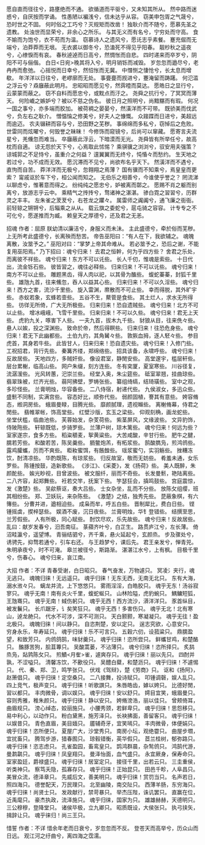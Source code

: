 <!-- { "loadSidebar": true } -->
愿自直而径往兮，路壅绝而不通。
欲循道而平驱兮，又未知其所从。
然中路而迷惑兮，自厌按而学诵。
性愚陋以褊浅兮，信未达乎从容。
窃美申包胥之气晟兮，恐时世之不固。
何时俗之工巧兮？灭规矩而改凿！
独耿介而不随兮，愿慕先圣之遗教。
处浊世而显荣兮，非余心之所乐。
与其无义而有名兮，宁穷处而守高。
食不媮而为饱兮，衣不苟而为温。
窃慕诗人之遗风兮，愿讬志乎素餐。
蹇充倔而无端兮，泊莽莽而无垠。
无衣裘以御冬兮，恐溘死不得见乎阳春。
靓杪秋之遥夜兮，心缭悷而有哀。
春秋逴逴而日高兮，然惆怅而自悲。
四时递来而卒岁兮，阴阳不可与俪偕。
白日<日宛>晚其将入兮，明月销铄而减毁。
岁忽忽而遒尽兮，老冉冉而愈弛。
心摇悦而日幸兮，然怊怅而无冀。
中憯恻之悽怆兮，长太息而增欷。
年洋洋以日往兮，老嵺廓而无处。
事亹亹而觊进兮，蹇淹留而踌躇。
何氾滥之浮云兮？猋廱蔽此明月。
忠昭昭而愿见兮，然霠曀而莫达。
愿皓日之显行兮，云蒙蒙而蔽之。
窃不自料而愿忠兮，或黕点而汙之。
尧舜之抗行兮，了冥冥而薄天。
何险巇之嫉妒兮？被以不慈之伪名。
彼日月之照明兮，尚黯黮而有瑕。
何况一国之事兮，亦多端而胶加。
被荷裯之晏晏兮，然潢洋而不可带。
既骄美而伐武兮，负左右之耿介。
憎愠惀之修美兮，好夫人之慷慨。
众踥蹀而日进兮，美超远而逾迈。
农夫辍耕而容与兮，恐田野之芜秽。
事绵绵而多私兮，窃悼后之危败。
世雷同而炫曜兮，何毁誉之昧昧！
今修饰而窥镜兮，后尚可以窜藏。
愿寄言夫流星兮，羌儵忽而难当。
卒廱蔽此浮云，下暗漠而无光。
尧舜皆有所举任兮，故高枕而自適。
谅无怨於天下兮，心焉取此怵惕？
乘骐骥之浏浏兮，驭安用夫强策？
谅城郭之不足恃兮，虽重介之何益？
邅翼翼而无终兮，忳惛々而愁约。
生天地之若过兮，功不成而无效。
愿沉滞而不见兮，尚欲布名乎天下。
然潢洋而不遇兮，直怐而自苦。
莽洋洋而无极兮，忽翱翔之焉薄？
国有骥而不知乘兮，焉皇皇而更索？
甯戚讴於车下兮，桓公闻而知之。
无伯乐之相善兮，今谁使乎誉之？
罔流涕以聊虑兮，惟著意而得之。
纷纯纯之愿忠兮，妒被离而鄣之。
愿赐不肖之躯而别离兮，放游志乎云中。
乘精气之抟抟兮，骛诸神之湛湛。
骖白霓之習習兮，历群灵之丰丰。
左朱雀之茇茇兮，右苍龙之躣々。
属雷师之阗阗兮，通飞廉之衙衙。
前轻辌之锵锵兮，后辎乘之从从。
载云旗之委蛇兮，扈屯骑之容容。
计专专之不可化兮，愿遂推而为臧。
赖皇天之厚德兮，还及君之无恙。

招魂 
作者：屈原
朕幼清以廉洁兮，身服义而未沬。
主此盛德兮，牵於俗而芜秽。
上无所考此盛德兮，长离殃而愁苦。
帝告巫阳曰：“有人在下，我欲辅之。
魂魄离散，汝筮予之。”
巫阳对曰：“掌梦上帝其命难从。
若必筮予之，恐后之谢，不能复用巫阳焉。”
乃下招曰：魂兮归来！
去君之恒幹，何为乎四方些？
舍君之乐处，而离彼不祥些。
魂兮归来！东方不可以讬些。
长人千仞，惟魂是索些。
十日代出，流金铄石些。
彼皆習之，魂往必释些。
归来归来！不可以讬些。
魂兮归来！南方不可以止些。
雕题黑齿，得人肉以祀，以其骨为醢些。
蝮蛇蓁蓁，封狐千里些。
雄虺九首，往来鯈忽，吞人以益其心些。
归来归来！不可以久淫些。
魂兮归来！西方之害，流沙千里些。
旋入雷渊，爢散而不可止些。
幸而得脱，其外旷宇些。
赤蚁若象，玄蜂若壸些。
五谷不生，藂菅是食些。
其土烂人，求水无所得些。
彷徉无所倚，广大无所极些。
归来归来！恐自遗贼些。
魂兮归来！北方不可以止些。
增冰峨峨，飞雪千里些。
归来归来！不可以久些。
魂兮归来！君无上天些。
虎豹九关，啄害下人些。
一夫九首，拔木九千些。
豺狼从目，往来侁々些。
悬人以娭，投之深渊些。
致命於帝，然后得瞑些。
归来归来！往恐危身些。
魂兮归来！君无下此幽都些。
土伯九约，其角觺々些。
敦脄血拇，逐人駓々些。
参目虎首，其身若牛些。
此皆甘人，归来归来！恐自遗灾些。
魂兮归来！入修门些。
工祝招君，背行先些。
秦篝齐缕，郑绵络些。
招具该备，永啸呼些。
魂兮归来！反故居些。
天地四方，多贼奸些。
像设君室，静閒安些。
高堂邃宇，槛层轩些。
层台累榭，临高山些。
网户朱缀，刻方连些。
冬有穾厦，夏室寒些。
川谷径复，流潺湲些。
光风转蕙，汜崇兰些。
经堂入奥，朱尘筵些。
砥室翠翘，挂曲琼些。
翡翠珠被，烂齐光些。
蒻阿拂壁，罗帱张些。
纂组绮缟，结琦璜些。
室中之观，多珍怪些。
兰膏明烛，华容备些。
二八侍宿，射递代些。
九侯淑女，多迅众些。
盛鬋不同制，实满宫些。
容态好比，顺弥代些。
弱颜固植，謇其有意些。
姱容脩态，縆洞房些。
蛾眉曼睩，目腾光些。
靡颜腻理，遗视矊些。
离榭脩幕，侍君之閒些。
翡帷翠帐，饰高堂些。
红壁沙版，玄玉之梁些。
仰观刻桷，画龙蛇些。
坐堂伏槛，临曲池些。
芙蓉始发，杂芰荷些。
紫茎屏风，文缘波些。
文异豹饰，侍陂陁些。
轩辌既低，步骑罗些。
兰薄户树，琼木篱些。
魂兮归来！何远为些？
室家遂宗，食多方些。
稻粢穱麦，挐黄粱些。
大苦咸酸，辛甘行些。
肥牛之腱，臑若芳些。
和酸若苦，陈吴羹些。
胹鳖炮羔，有柘浆些。
鹄酸臇凫，煎鸿鸧些。
露鸡臛蠵，厉而不爽些。
粔籹蜜饵，有餦餭些。
瑶浆蜜勺，实羽觞些。
挫糟冻饮，酎清凉些。
华酌既陈，有琼浆些。
归反故室，敬而无妨些。
肴羞未通，女乐罗些。
陈锺按鼓，造新歌些。
《涉江》、《采菱》，发《扬荷》些。
美人既醉，朱颜酡些。
娭光眇视，目曾波些。
被文服纤，丽而不奇些。
长发曼鬋，艳陆离些。
二八齐容，起郑舞些。
衽若交竿，抚案下些。
竽瑟狂会，搷鸣鼓些。
宫庭震惊，发《激楚》些。
吴歈蔡讴，奏大吕些。
士女杂坐，乱而不分些。
放陈攵组缨，班其相纷些。
郑、卫妖玩，来杂陈些。
《激楚》之结，独秀先些。
菎蔽象棋，有六簙些。
分曹并进，遒相迫些。
成枭而牟，呼五白些。
晋制犀比，费白日些。
铿锺摇虡，揳梓瑟些。
娱酒不废，沉日夜些。
兰膏明烛，华钅登错些。
结撰至思，兰芳假些。
人有所极，同心赋些。
酎饮尽欢，乐先故些。
魂兮归来！反故居些。
乱曰：献岁发春兮，汨吾南征。
菉蘋齐叶兮，白芷生。
路贯庐江兮，左长薄。
倚沼畦瀛兮，遥望博。
青骊结驷兮，齐千乘，悬火延起兮，玄颜烝。
步及骤处兮，诱骋先，抑骛若通兮，引车右还。
与王趋梦兮，课后先。
君王亲发兮，惮青兕。
朱明承夜兮，时不可淹。
皋兰被径兮，斯路渐。
湛湛江水兮，上有枫。
目极千里兮，伤春心。
魂兮归来，哀江南。

大招 
作者：不详
青春受谢，白日昭只。
春气奋发，万物遽只。
冥凌氵夹行，魂无逃只。
魂魄归徕！无远遥只。
魂乎归徕！无东无西，无南无北只。
东有大海，溺水浟々只。
螭龙并流，上下悠悠只。
雾雨淫淫，白皓胶只。
魂乎无东！汤谷寂寥只。
魂乎无南！南有炎火千里，蝮蛇蜒只。
山林险隘，虎豹蜿只。
鰅鳙短狐，王虺骞只。
魂乎无南！蜮伤躬只。
魂乎无西！西方流沙，漭洋洋只。
豕首纵目，被发鬤只。
长爪踞牙，讠矣笑狂只。
魂乎无西！多害伤只。
魂乎无北！北有寒山，逴龙赩只。
代水不可涉，深不可测只。
天白颢颢，寒凝凝只。
魂乎无往！盈北极只。
魂魄归徕！间以静只。
自恣荆楚，安以定只。
逞志究欲，心意安只。
穷身永乐，年寿延只。
魂乎归徕！乐不可言只。
五穀六仞，设菰粱只。
鼎臑盈望，和致芳只。
内鸧鸽鹄，味豺羹只。
魂乎归徕！恣所尝只。
鲜蠵甘鸡，和楚酪只。
醢豚苦狗，脍苴蓴只。
吴酸蒿蒌，不沾薄只。
魂兮归徕！恣所择只。
炙鸹烝凫，煔鹑陈攵只。
煎鰿<月隺>雀，遽爽存只。
魂乎归徕！丽以先只。
四酎并孰，不涩嗌只。
清馨冻饮，不歠役只。
吴醴白糵，和楚沥只。
魂乎归徕！不遽惕只。
代、秦、郑、卫，鸣竽张只。
伏戏《驾辩》，楚《劳商》只。
讴和《扬阿》，赵箫倡只。
魂乎归徕！定空桑只。
二八接舞，投诗赋只。
叩锺调磬，娱人乱只。
四上竞气，极声变只。
魂乎归徕！听歌譔只。
朱唇皓齿，嫭以姱只。
比德好閒，習以都只。
丰肉微骨，调以娱只。
魂乎归徕！安以舒只。
嫮目宜笑，蛾眉曼只。
容则秀雅，稚朱颜只。
魂乎归徕！静以安只。
姱脩滂浩，丽以佳只。
曾颊倚耳，曲眉规只。
滂心绰态，姣丽施只。
小腰秀颈，若鲜卑只。
魂乎归徕！思怨移只。
易中利心，以动作只。
粉白黛黑，施芳泽只。
长袂拂面，善留客只。
魂乎归徕！以娱昔只。
青色直眉，美目媔只。
靥辅奇牙，宜笑嘕只。
丰肉微骨，体便娟只。
魂乎归徕！恣所便只。
夏屋广大，沙堂秀只。
南房小坛，观绝霤只。
曲屋步壛，宜扰畜只。
腾驾步游，猎春囿只。
琼毂错衡，英华假只。
茝兰桂树，郁弥路只。
魂乎归徕！恣志虑只。
孔雀盈园，畜鸾皇只。
鹍鸿群晨，杂鹙鸧只。
鸿鹄代游，曼鹔鹴只。
魂乎归徕！凤皇翔只。
曼泽怡面，血气盛只。
永宜厥身，保寿命只。
室家盈廷，爵禄盛只。
魂乎归徕！居室定只。
接径千里，出若云只。
三圭重侯，听类神只。
察笃夭隐，孤寡存只。
魂乎归徕！正始昆只。
田邑千畛，人阜昌只。
美冒众流，德泽章只。
先威后文，善美明只。
魂乎归徕！赏罚当只。
名声若日，照四海只。
德誉配天，万民理只。
北至幽陵，南交阯只。
西薄羊肠，东穷海只。
魂乎归徕！尚贤士只。
发政献行，禁苛暴只。
举杰压陛，诛讥罢只。
直赢在位，近禹麾只。
豪杰执政，流泽施只。
魂乎归徕，国家为只。
雄雄赫赫，天德明只。
三公穆穆，登降堂只。
诸侯毕极，立九卿只。
昭质既设，大侯张只。
执弓挟矢，揖辞让只。
魂乎徕归！尚三王只。

惜誓 
作者：不详
惜余年老而日衰兮，岁忽忽而不反。
登苍天而高举兮，历众山而日远。
观江河之纡曲兮，离四海之霑濡。
